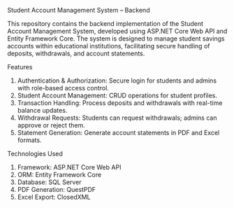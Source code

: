 Student Account Management System – Backend

This repository contains the backend implementation of the Student Account Management System, developed using ASP.NET Core Web API and Entity Framework Core. The system is designed to manage student savings accounts within educational institutions, facilitating secure handling of deposits, withdrawals, and account statements.

Features

1) Authentication & Authorization: Secure login for students and admins with role-based access control.
2) Student Account Management: CRUD operations for student profiles.
3) Transaction Handling: Process deposits and withdrawals with real-time balance updates.
4) Withdrawal Requests: Students can request withdrawals; admins can approve or reject them.
5) Statement Generation: Generate account statements in PDF and Excel formats.

Technologies Used

1) Framework: ASP.NET Core Web API
2) ORM: Entity Framework Core
3) Database: SQL Server
4) PDF Generation: QuestPDF
5) Excel Export: ClosedXML
